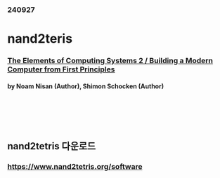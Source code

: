 ### 240927
# nand2teris
### [The Elements of Computing Systems 2 / Building a Modern Computer from First Principles](https://product.kyobobook.co.kr/detail/S000201485097)
#### by Noam Nisan (Author), Shimon Schocken (Author)
### <br/><br/><br/>

## nand2tetris 다운로드
### https://www.nand2tetris.org/software
### <br/><br/><br/>

